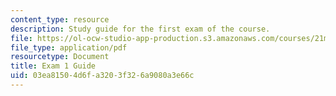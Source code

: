 ```yaml
---
content_type: resource
description: Study guide for the first exam of the course.
file: https://ol-ocw-studio-app-production.s3.amazonaws.com/courses/21m-295-american-popular-music-fall-2014/03ea81504d6fa3203f326a9080a3e66c_MIT21M_295F14_Exam1_Guide.pdf
file_type: application/pdf
resourcetype: Document
title: Exam 1 Guide
uid: 03ea8150-4d6f-a320-3f32-6a9080a3e66c
---
```

